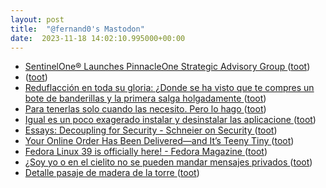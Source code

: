 ```yaml
---
layout: post
title:  "@fernand0's Mastodon"
date:  2023-11-18 14:02:10.995000+00:00
---
```

*  [SentinelOne® Launches PinnacleOne Strategic Advisory Group ](https://www.sentinelone.com/press/sentinelone-launches-pinnacleone-strategic-advisory-group) ([toot](https://mastodon.social/@fernand0/111431917960744211))
*  [ ](https://pebble.social/@marino) ([toot](https://mastodon.social/@fernand0/111431910807686583))
*  [Reduflacción en toda su gloria: ¿Donde se ha visto que te compres un bote de banderillas y la primera salga holgadamente ](https://mastodon.social/@fernand0/111431904252472363) ([toot](https://mastodon.social/@fernand0/111431904252472363))
*  [Para tenerlas solo cuando las necesito. Pero lo hago ](https://mastodon.social/@fernand0/111431833766394931) ([toot](https://mastodon.social/@fernand0/111431833766394931))
*  [Igual es un poco exagerado instalar y desinstalar las aplicacione ](https://mastodon.social/@fernand0/111431830442279134) ([toot](https://mastodon.social/@fernand0/111431830442279134))
*  [Essays: Decoupling for Security - Schneier on Security ](https://www.schneier.com/essays/archives/2023/11/decoupling-for-security.htm) ([toot](https://mastodon.social/@fernand0/111431734250069852))
*  [Your Online Order Has Been Delivered—and It’s Teeny Tiny ](https://www.wsj.com/business/retail/online-order-miniature-tiny-d9911da) ([toot](https://mastodon.social/@fernand0/111431562765217856))
*  [Fedora Linux 39 is officially here! - Fedora Magazine ](https://fedoramagazine.org/announcing-fedora-linux-39) ([toot](https://mastodon.social/@fernand0/111431350898660887))
*  [¿Soy yo o en el cielito no se pueden mandar mensajes privados ](https://mastodon.social/@fernand0/111431299022578831) ([toot](https://mastodon.social/@fernand0/111431299022578831))
*  [Detalle pasaje de madera de la torre ](https://www.flickr.com/photos/fernand0/53304894335) ([toot](https://mastodon.social/@fernand0/111431221572900191))
